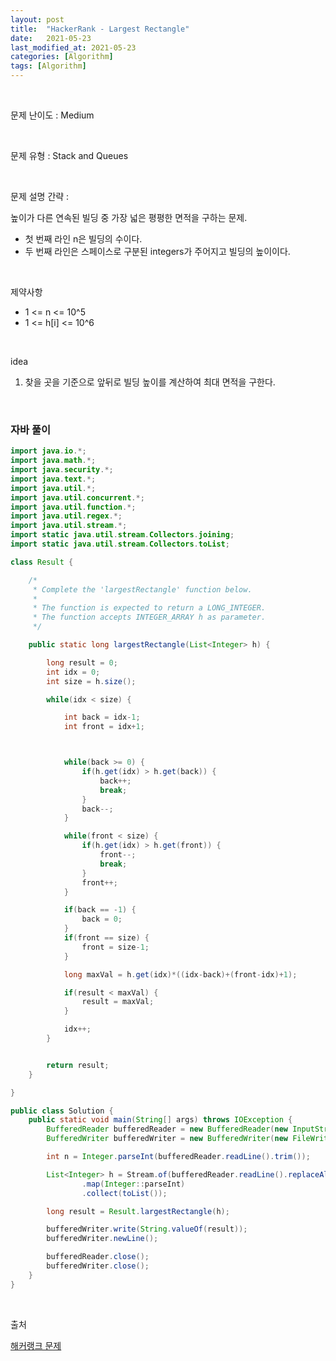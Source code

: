 ```yaml
---
layout: post
title:  "HackerRank - Largest Rectangle"
date:   2021-05-23
last_modified_at: 2021-05-23
categories: [Algorithm]
tags: [Algorithm]
---
```


<br/>

문제 난이도 : Medium

<br/>

문제 유형 : Stack and Queues

<br/>

문제 설명 간략 :    

높이가 다른 연속된 빌딩 중 가장 넓은 평평한 면적을 구하는 문제.

- 첫 번째 라인 n은 빌딩의 수이다.
- 두 번째 라인은 스페이스로 구분된 integers가 주어지고 빌딩의 높이이다.

<br/>

제약사항

- 1 <= n <= 10^5
- 1 <= h[i] <= 10^6

<br/>

idea 

1. 찾을 곳을 기준으로 앞뒤로 빌딩 높이를 계산하여 최대 면적을 구한다.
   

<br/>

### 자바 풀이

```java
import java.io.*;
import java.math.*;
import java.security.*;
import java.text.*;
import java.util.*;
import java.util.concurrent.*;
import java.util.function.*;
import java.util.regex.*;
import java.util.stream.*;
import static java.util.stream.Collectors.joining;
import static java.util.stream.Collectors.toList;

class Result {

    /*
     * Complete the 'largestRectangle' function below.
     *
     * The function is expected to return a LONG_INTEGER.
     * The function accepts INTEGER_ARRAY h as parameter.
     */

    public static long largestRectangle(List<Integer> h) {

        long result = 0;
        int idx = 0;
        int size = h.size();

        while(idx < size) {

            int back = idx-1;
            int front = idx+1;



            while(back >= 0) {
                if(h.get(idx) > h.get(back)) {
                    back++;
                    break;
                }
                back--;
            }

            while(front < size) {
                if(h.get(idx) > h.get(front)) {
                    front--;
                    break;
                }
                front++;
            }

            if(back == -1) {
                back = 0;
            }
            if(front == size) {
                front = size-1;
            }

            long maxVal = h.get(idx)*((idx-back)+(front-idx)+1);

            if(result < maxVal) {
                result = maxVal;
            }

            idx++;
        }


        return result;
    }

}

public class Solution {
    public static void main(String[] args) throws IOException {
        BufferedReader bufferedReader = new BufferedReader(new InputStreamReader(System.in));
        BufferedWriter bufferedWriter = new BufferedWriter(new FileWriter(System.getenv("OUTPUT_PATH")));

        int n = Integer.parseInt(bufferedReader.readLine().trim());

        List<Integer> h = Stream.of(bufferedReader.readLine().replaceAll("\\s+$", "").split(" "))
                .map(Integer::parseInt)
                .collect(toList());

        long result = Result.largestRectangle(h);

        bufferedWriter.write(String.valueOf(result));
        bufferedWriter.newLine();

        bufferedReader.close();
        bufferedWriter.close();
    }
}


```

<br/>

출처

[해커랭크 문제](https://www.hackerrank.com/challenges/largest-rectangle/problem?h_l=interview&playlist_slugs%5B%5D=interview-preparation-kit&playlist_slugs%5B%5D=stacks-queues)